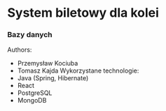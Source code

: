 # System biletowy dla kolei


### Bazy danych

Authors:<br>
   - Przemysław Kociuba <br>
   - Tomasz Kajda
Wykorzystane technologie:<br>
   - Java (Spring, Hibernate)
   - React
   - PostgreSQL
   - MongoDB
